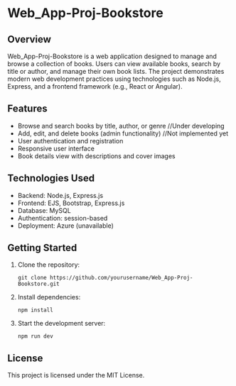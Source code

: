 # Web_App-Proj-Bookstore

## Overview

Web_App-Proj-Bookstore is a web application designed to manage and browse a collection of books. Users can view available books, search by title or author, and manage their own book lists. The project demonstrates modern web development practices using technologies such as Node.js, Express, and a frontend framework (e.g., React or Angular).

## Features

- Browse and search books by title, author, or genre //Under developing
- Add, edit, and delete books (admin functionality) //Not implemented yet
- User authentication and registration
- Responsive user interface
- Book details view with descriptions and cover images

## Technologies Used

- Backend: Node.js, Express.js
- Frontend: EJS, Bootstrap, Express.js
- Database: MySQL
- Authentication: session-based
- Deployment: Azure (unavailable)

## Getting Started

1. Clone the repository:
   ```
   git clone https://github.com/yourusername/Web_App-Proj-Bookstore.git
   ```
2. Install dependencies:
   ```
   npm install
   ```
3. Start the development server:
   ```
   npm run dev
   ```

## License

This project is licensed under the MIT License.

